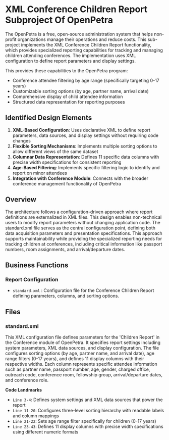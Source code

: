 # XML Conference Children Report Subproject Of OpenPetra

The OpenPetra is a free, open-source administration system that helps non-profit organizations manage their operations and reduce costs. This sub-project implements the XML Conference Children Report functionality, which provides specialized reporting capabilities for tracking and managing children attending conferences. The implementation uses XML configuration to define report parameters and display settings.

This provides these capabilities to the OpenPetra program:

- Conference attendee filtering by age range (specifically targeting 0-17 years)
- Customizable sorting options (by age, partner name, arrival date)
- Comprehensive display of child attendee information
- Structured data representation for reporting purposes

## Identified Design Elements

1. **XML-Based Configuration**: Uses declarative XML to define report parameters, data sources, and display settings without requiring code changes
2. **Flexible Sorting Mechanisms**: Implements multiple sorting options to allow different views of the same dataset
3. **Columnar Data Representation**: Defines 11 specific data columns with precise width specifications for consistent reporting
4. **Age-Based Filtering**: Implements specific filtering logic to identify and report on minor attendees
5. **Integration with Conference Module**: Connects with the broader conference management functionality of OpenPetra

## Overview
The architecture follows a configuration-driven approach where report definitions are externalized in XML files. This design enables non-technical users to modify report parameters without changing application code. The standard.xml file serves as the central configuration point, defining both data acquisition parameters and presentation specifications. This approach supports maintainability while providing the specialized reporting needs for tracking children at conferences, including critical information like passport numbers, room assignments, and arrival/departure dates.

## Business Functions

### Report Configuration
- `standard.xml` : Configuration file for the Conference Children Report defining parameters, columns, and sorting options.

## Files
### standard.xml

This XML configuration file defines parameters for the 'Children Report' in the Conference module of OpenPetra. It specifies report settings including system parameters, XML data sources, and display configuration. The file configures sorting options (by age, partner name, and arrival date), age range filters (0-17 years), and defines 11 display columns with their respective widths. Each column represents specific attendee information such as partner name, passport number, age, gender, charged office, outreach code, conference room, fellowship group, arrival/departure dates, and conference role.

 **Code Landmarks**
- `Line 3-4`: Defines system settings and XML data sources that power the report
- `Line 11-20`: Configures three-level sorting hierarchy with readable labels and column mappings
- `Line 21-22`: Sets age range filter specifically for children (0-17 years)
- `Line 23-43`: Defines 11 display columns with precise width specifications using different numeric formats

[Generated by the Sage AI expert workbench: 2025-03-30 02:22:57  https://sage-tech.ai/workbench]: #